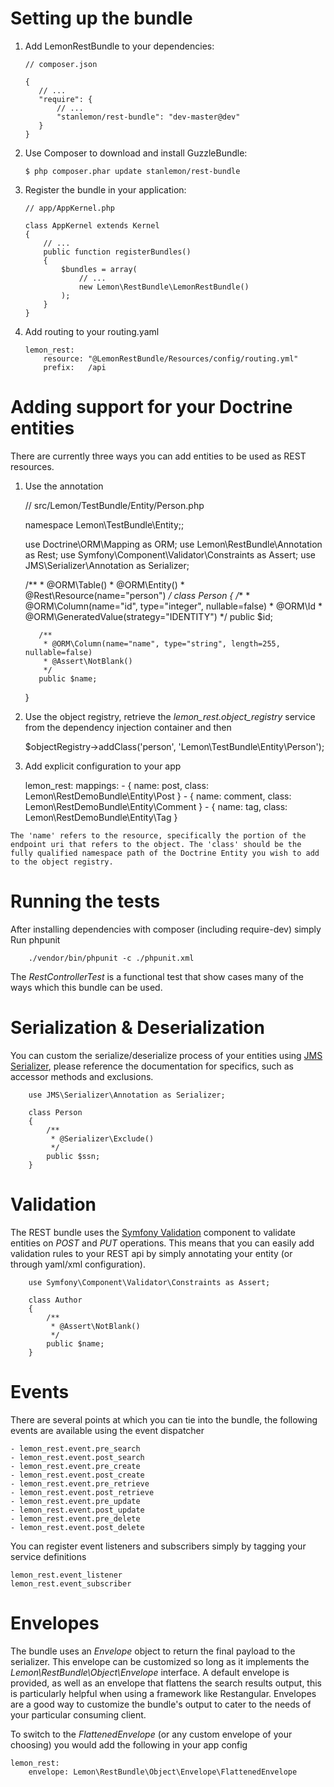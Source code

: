 Setting up the bundle
=====================

 1. Add LemonRestBundle to your dependencies:

        // composer.json

        {
           // ...
           "require": {
               // ...
               "stanlemon/rest-bundle": "dev-master@dev"
           }
        }

 2. Use Composer to download and install GuzzleBundle:

        $ php composer.phar update stanlemon/rest-bundle

 3. Register the bundle in your application:

        // app/AppKernel.php

        class AppKernel extends Kernel
        {
            // ...
            public function registerBundles()
            {
                $bundles = array(
                    // ...
                    new Lemon\RestBundle\LemonRestBundle()
                );
            }
        }

 4. Add routing to your routing.yaml
 
        lemon_rest:
            resource: "@LemonRestBundle/Resources/config/routing.yml"
            prefix:   /api

Adding support for your Doctrine entities
=====================

There are currently three ways you can add entities to be used as REST resources.

  1. Use the annotation

        // src/Lemon/TestBundle/Entity/Person.php
        
        namespace Lemon\TestBundle\Entity;;
        
        use Doctrine\ORM\Mapping as ORM;
        use Lemon\RestBundle\Annotation as Rest;
        use Symfony\Component\Validator\Constraints as Assert;
        use JMS\Serializer\Annotation as Serializer;
        
        /**
         * @ORM\Table()
         * @ORM\Entity()
         * @Rest\Resource(name="person")
         */
        class Person
        {
            /**
             * @ORM\Column(name="id", type="integer", nullable=false)
             * @ORM\Id
             * @ORM\GeneratedValue(strategy="IDENTITY")
             */
            public $id;
        
            /**
             * @ORM\Column(name="name", type="string", length=255, nullable=false)
             * @Assert\NotBlank()
             */
            public $name;
        }
        
  2. Use the object registry, retrieve the _lemon_rest.object_registry_ service from the dependency injection container and then
  
        $objectRegistry->addClass('person', 'Lemon\TestBundle\Entity\Person');

  3. Add explicit configuration to your app
   
        lemon_rest:
            mappings:
                - { name: post, class: Lemon\RestDemoBundle\Entity\Post }
                - { name: comment, class: Lemon\RestDemoBundle\Entity\Comment }
                - { name: tag, class: Lemon\RestDemoBundle\Entity\Tag }

    The 'name' refers to the resource, specifically the portion of the endpoint uri that refers to the object. The 'class' should be the fully qualified namespace path of the Doctrine Entity you wish to add to the object registry.

Running the tests
=====================
After installing dependencies with composer (including require-dev) simply Run phpunit

        ./vendor/bin/phpunit -c ./phpunit.xml

The _RestControllerTest_ is a functional test that show cases many of the ways which this bundle can be used.
        
Serialization & Deserialization
=====================

You can custom the serialize/deserialize process of your entities using [JMS Serializer](http://jmsyst.com/libs/serializer), please reference the documentation for specifics, such as accessor methods and exclusions.

        use JMS\Serializer\Annotation as Serializer;
        
        class Person
        {
            /**
             * @Serializer\Exclude()
             */
            public $ssn;
        }

Validation
=====================

The REST bundle uses the [Symfony Validation](http://symfony.com/doc/current/book/validation.html) component to validate entities on _POST_ and _PUT_ operations.  This means that you can easily add validation rules to your REST api by simply annotating your entity (or through yaml/xml configuration).

        use Symfony\Component\Validator\Constraints as Assert;
        
        class Author
        {
            /**
             * @Assert\NotBlank()
             */
            public $name;
        }

Events
=====================

There are several points at which you can tie into the bundle, the following events are available using the event dispatcher

    - lemon_rest.event.pre_search
    - lemon_rest.event.post_search
    - lemon_rest.event.pre_create
    - lemon_rest.event.post_create
    - lemon_rest.event.pre_retrieve
    - lemon_rest.event.post_retrieve
    - lemon_rest.event.pre_update
    - lemon_rest.event.post_update
    - lemon_rest.event.pre_delete
    - lemon_rest.event.post_delete

You can register event listeners and subscribers simply by tagging your service definitions

    lemon_rest.event_listener
    lemon_rest.event_subscriber

Envelopes
=====================

The bundle uses an _Envelope_ object to return the final payload to the serializer. This envelope can be customized so long as it implements the _Lemon\RestBundle\Object\Envelope_ interface.  A default envelope is provided, as well as an envelope that flattens the search results output, this is particularly helpful when using a framework like Restangular. Envelopes are a good way to customize the bundle's output to cater to the needs of your particular consuming client.

To switch to the _FlattenedEnvelope_ (or any custom envelope of your choosing) you would add the following in your app config

    lemon_rest:
        envelope: Lemon\RestBundle\Object\Envelope\FlattenedEnvelope

